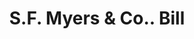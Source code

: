 ---
doi: 10.7916/D89S336T
date_other: '1900'
date_other_textual: 1900-1909
form: printed ephemera
genre:
- Invoices
name:
- S.F. Myers & Co.
object_in_context_url: https://biggert.cul.columbia.edu/items/view/ave_biggert_01915
subject_hierarchical_geographic:
- New York, New York, United States
subject_name:
- S.F. Myers & Co.
title: S.F. Myers & Co.. Bill
sort_title: S.F. Myers & Co.. Bill
call_number: ave_biggert_01915
coordinates:
- 40.71277777777778,-74.00583333333333
pid: ave_biggert_01915
identifiers: ave_biggert_01915
thumbnail: false
permalink: /biggert/ave_biggert_01915/
layout: iiif-image-page
---